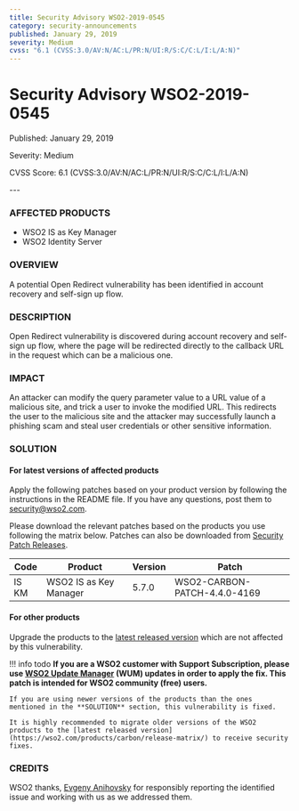 ```yaml
---
title: Security Advisory WSO2-2019-0545
category: security-announcements
published: January 29, 2019
severity: Medium
cvss: "6.1 (CVSS:3.0/AV:N/AC:L/PR:N/UI:R/S:C/C:L/I:L/A:N)"
---
```


# Security Advisory WSO2-2019-0545

<p class="doc-info">Published: January 29, 2019</p>
<p class="doc-info">Severity: Medium</p>
<p class="doc-info">CVSS Score: 6.1 (CVSS:3.0/AV:N/AC:L/PR:N/UI:R/S:C/C:L/I:L/A:N)</p>
---

### AFFECTED PRODUCTS
* WSO2 IS as Key Manager
* WSO2 Identity Server


### OVERVIEW
A potential Open Redirect vulnerability has been identified in account recovery and self-sign up flow.


### DESCRIPTION
Open Redirect vulnerability is discovered during account recovery and self-sign up flow, where the page will be redirected directly to the callback URL in the request which can be a malicious one.


### IMPACT
An attacker can modify the query parameter value to a URL value of a malicious site, and trick a user to invoke the modified URL. This redirects the user to the malicious site and the attacker may successfully launch a phishing scam and steal user credentials or other sensitive information.


### SOLUTION

#### For latest versions of affected products
Apply the following patches based on your product version by following the instructions in the README file. If you have any questions, post them to <security@wso2.com>.

Please download the relevant patches based on the products you use following the matrix below. Patches can also be downloaded from [Security Patch Releases](https://wso2.com/security-patch-releases/).


| Code  | Product                | Version | Patch                        |
| ----- | ---------------------- | ------- | ---------------------------- |
| IS KM	| WSO2 IS as Key Manager | 5.7.0   | WSO2-CARBON-PATCH-4.4.0-4169 |


#### For other products
Upgrade the products to the [latest released version](https://wso2.com/products/carbon/release-matrix/) which are not affected by this vulnerability.

!!! info todo
    **If you are a WSO2 customer with Support Subscription, please use [WSO2 Update Manager](https://wso2.com/updates/wum) (WUM) updates in order to apply the fix. This patch is intended for WSO2 community (free) users.**

    If you are using newer versions of the products than the ones mentioned in the **SOLUTION** section, this vulnerability is fixed.

    It is highly recommended to migrate older versions of the WSO2 products to the [latest released version](https://wso2.com/products/carbon/release-matrix/) to receive security fixes.


### CREDITS
WSO2 thanks, [Evgeny Anihovsky](https://www.linkedin.com/in/evgeny-anihovsky-a1966456/) for responsibly reporting the identified issue and working with us as we addressed them.

